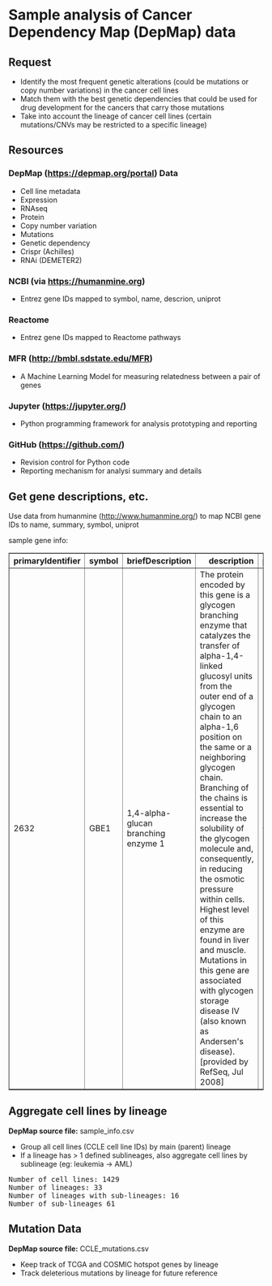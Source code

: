 

# Sample analysis of Cancer Dependency Map (DepMap) data 
## Request
* Identify the most frequent genetic alterations (could be mutations or copy number variations) in the cancer cell lines
* Match them with the best genetic dependencies that could be used for drug development for the cancers that carry those mutations
* Take into account the lineage of cancer cell lines (certain mutations/CNVs may be restricted to a specific lineage)

## Resources
### DepMap (https://depmap.org/portal) Data 
* Cell line metadata
* Expression
 * RNAseq
 * Protein
* Copy number variation
* Mutations
* Genetic dependency
 * Crispr (Achilles)
 * RNAi (DEMETER2)

### NCBI (via https://humanmine.org)
* Entrez gene IDs mapped to symbol, name, descrion, uniprot

### Reactome
* Entrez gene IDs mapped to Reactome pathways

### MFR (http://bmbl.sdstate.edu/MFR)
* A Machine Learning Model for measuring relatedness between a pair of genes

### Jupyter (https://jupyter.org/)
* Python programming framework for analysis prototyping and reporting

### GitHub (https://github.com/)
* Revision control for Python code
* Reporting mechanism for analysi summary and details



## Get gene descriptions, etc.
Use data from humanmine (http://www.humanmine.org/) to map NCBI gene IDs to name, summary, symbol, uniprot

sample gene info:
<table border="1" class="dataframe">
  <thead>
    <tr style="text-align: right;">
      <th>primaryIdentifier</th>
      <th>symbol</th>
      <th>briefDescription</th>
      <th>description</th>
      <th>proteins.uniprotAccession</th>
    </tr>
  </thead>
  <tbody>
    <tr>
      <td>2632</td>
      <td>GBE1</td>
      <td>1,4-alpha-glucan branching enzyme 1</td>
      <td>The protein encoded by this gene is a glycogen branching enzyme that catalyzes the transfer of alpha-1,4-linked glucosyl units from the outer end of a glycogen chain to an alpha-1,6 position on the same or a neighboring glycogen chain. Branching of the chains is essential to increase the solubility of the glycogen molecule and, consequently, in reducing the osmotic pressure within cells. Highest level of this enzyme are found in liver and muscle. Mutations in this gene are associated with glycogen storage disease IV (also known as Andersen's disease). [provided by RefSeq, Jul 2008]</td>
      <td>Q04446</td>
    </tr>
  </tbody>
</table>

## Aggregate cell lines by lineage
<b>DepMap source file:</b> sample_info.csv
* Group all cell lines (CCLE cell line IDs) by main (parent) lineage
* If a lineage has > 1 defined sublineages, also aggregate cell lines by sublineage (eg: leukemia -> AML)

<pre>
Number of cell lines: 1429
Number of lineages: 33
Number of lineages with sub-lineages: 16
Number of sub-lineages 61
</pre>

## Mutation Data 
<b>DepMap source file:</b> CCLE_mutations.csv
* Keep track of TCGA and COSMIC hotspot genes by lineage
* Track deleterious mutations by lineage for future reference

